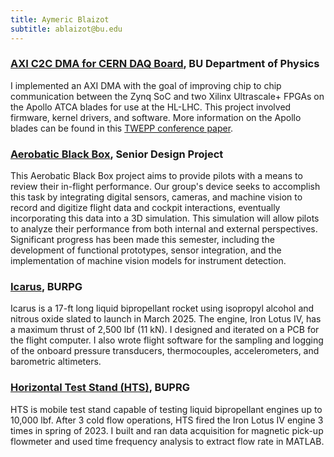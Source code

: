 ```yaml
---
title: Aymeric Blaizot
subtitle: ablaizot@bu.edu
---
```


### [AXI C2C DMA for CERN DAQ Board](https://ablaizot.github.io/portfolio/2025/01/09/DMA_Driver.html), BU Department of Physics
I implemented an AXI DMA with the goal of improving chip to chip communication between the Zynq SoC and two Xilinx Ultrascale+ FPGAs on the Apollo ATCA
blades for use at the HL-LHC. This project involved firmware, kernel drivers, and software. More information on the Apollo blades can be found in this [TWEPP conference paper](https://arxiv.org/pdf/2501.03702).

### [Aerobatic Black Box](https://ablaizot.github.io/portfolio/2025/01/09/Aerobatic-black-box.html), Senior Design Project
This Aerobatic Black Box project aims to provide pilots with a means to review their in-flight performance. Our group's device seeks to accomplish this task by integrating digital sensors, cameras, and machine vision to record and digitize flight data and cockpit interactions, eventually incorporating this data into a 3D simulation. This simulation will allow pilots to analyze their performance from both internal and external perspectives. Significant progress has been made this semester, including the development of functional prototypes, sensor integration, and the implementation of machine vision models for instrument detection.


### [Icarus](https://ablaizot.github.io/portfolio/2025/01/09/Icarus.html), BURPG
Icarus is a 17-ft long liquid bipropellant rocket using isopropyl alcohol and nitrous oxide slated to launch in March 2025. The engine, Iron Lotus IV, has a maximum thrust of 2,500 lbf (11 kN).
I designed and iterated on a PCB for the flight computer. I also wrote flight software for the sampling and logging of the onboard pressure transducers, thermocouples, accelerometers, and barometric altimeters.

### [Horizontal Test Stand (HTS)](https://ablaizot.github.io/portfolio/2025/01/09/HTS.html), BUPRG
HTS is mobile test stand capable of testing liquid bipropellant engines up to 10,000 lbf. After 3 cold flow operations, HTS fired the Iron Lotus IV engine 3 times in spring of 2023. I built and ran data acquisition for magnetic pick-up flowmeter and used time frequency analysis to extract flow rate in MATLAB.
